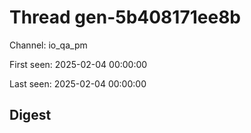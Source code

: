 # Thread gen-5b408171ee8b
Channel: io_qa_pm

First seen: 2025-02-04 00:00:00

Last seen: 2025-02-04 00:00:00

## Digest


